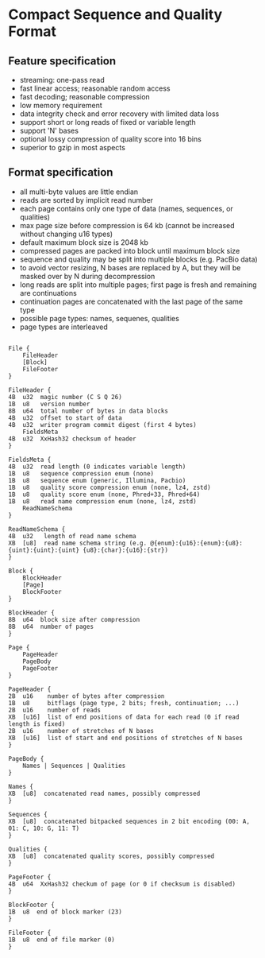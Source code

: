 # Compact Sequence and Quality Format

## Feature specification

* streaming: one-pass read
* fast linear access; reasonable random access
* fast decoding; reasonable compression
* low memory requirement
* data integrity check and error recovery with limited data loss
* support short or long reads of fixed or variable length
* support 'N' bases
* optional lossy compression of quality score into 16 bins
* superior to gzip in most aspects

## Format specification

- all multi-byte values are little endian
- reads are sorted by implicit read number
- each page contains only one type of data (names, sequences, or qualities)
- max page size before compression is 64 kb (cannot be increased without changing u16 types)
- default maximum block size is 2048 kb
- compressed pages are packed into block until maximum block size
- sequence and quality may be split into multiple blocks (e.g. PacBio data)
- to avoid vector resizing, N bases are replaced by A, but they will be masked over by N during decompression
- long reads are split into multiple pages; first page is fresh and remaining are continuations
- continuation pages are concatenated with the last page of the same type
- possible page types: names, sequenes, qualities
- page types are interleaved

```

File {
    FileHeader
    [Block]
    FileFooter
}

FileHeader {
4B  u32  magic number (C S Q 26)
1B  u8   version number
8B  u64  total number of bytes in data blocks
4B  u32  offset to start of data
4B  u32  writer program commit digest (first 4 bytes)
    FieldsMeta
4B  u32  XxHash32 checksum of header
}

FieldsMeta {
4B  u32  read length (0 indicates variable length)
1B  u8   sequence compression enum (none)
1B  u8   sequence enum (generic, Illumina, Pacbio)
1B  u8   quality score compression enum (none, lz4, zstd)
1B  u8   quality score enum (none, Phred+33, Phred+64)
1B  u8   read name compression enum (none, lz4, zstd)
    ReadNameSchema
}

ReadNameSchema {
4B  u32   length of read name schema
XB  [u8]  read name schema string (e.g. @{enum}:{u16}:{enum}:{u8}:{uint}:{uint}:{uint} {u8}:{char}:{u16}:{str})
}

Block {
    BlockHeader
    [Page]
    BlockFooter
}

BlockHeader {
8B  u64  block size after compression
8B  u64  number of pages
}

Page {
    PageHeader
    PageBody
    PageFooter
}

PageHeader {
2B  u16    number of bytes after compression
1B  u8     bitflags (page type, 2 bits; fresh, continuation; ...)
2B  u16    number of reads
XB  [u16]  list of end positions of data for each read (0 if read length is fixed)
2B  u16    number of stretches of N bases
XB  [u16]  list of start and end positions of stretches of N bases
}

PageBody {
    Names | Sequences | Qualities
}

Names {
XB  [u8]  concatenated read names, possibly compressed
}

Sequences {
XB  [u8]  concatenated bitpacked sequences in 2 bit encoding (00: A, 01: C, 10: G, 11: T)
}

Qualities {
XB  [u8]  concatenated quality scores, possibly compressed
}

PageFooter {
4B  u64  XxHash32 checkum of page (or 0 if checksum is disabled)
}

BlockFooter {
1B  u8  end of block marker (23)
}

FileFooter {
1B  u8  end of file marker (0)
}

```

